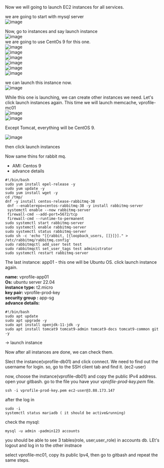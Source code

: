 Now we will going to launch EC2 instances for all services.  

we are going to start with mysql server  
![image](https://github.com/bengisugelin/DevOps/assets/113550043/962a87c3-3dbc-4364-b9da-20f9a3f51bc6)  

Now, go to instances and say launch instance  
![image](https://github.com/bengisugelin/DevOps/assets/113550043/c67074fc-620a-4c66-b95e-f8b665ac7fb4)  
we are going to use CentOs 9 for this one.  
![image](https://github.com/bengisugelin/DevOps/assets/113550043/9f7e4290-4451-444f-b282-e08999b9f93d)  
![image](https://github.com/bengisugelin/DevOps/assets/113550043/ddfc8822-ca30-4f89-89b9-6b24ce9f871e)  
![image](https://github.com/bengisugelin/DevOps/assets/113550043/09bc950e-0cd6-42bf-8bfd-542461e2445e)  
![image](https://github.com/bengisugelin/DevOps/assets/113550043/752d88ef-1999-42a7-a3e4-3941f07f90f8)  
![image](https://github.com/bengisugelin/DevOps/assets/113550043/1dc2d056-f807-4672-8def-d0931b1e6f30)  
![image](https://github.com/bengisugelin/DevOps/assets/113550043/5efbe52d-01bf-4f44-b2f5-ea3ad9444d82)  

we can launch this instance now.  
![image](https://github.com/bengisugelin/DevOps/assets/113550043/4c6c26cd-d332-4f83-a9da-4228b40d6213)  

While this one is launching, we can create other instances we need. Let's click launch instances again. This time we will launch memcache, vprofile-mc01  
![image](https://github.com/bengisugelin/DevOps/assets/113550043/07e9fd21-3080-4a38-88f9-0eb4142aa829)  
![image](https://github.com/bengisugelin/DevOps/assets/113550043/7252290e-72af-40cf-a081-6a03c617719c)  


Except Tomcat, everything will be CentOS 9.  

![image](https://github.com/bengisugelin/DevOps/assets/113550043/bf4a730f-462d-4f50-bdfb-8df13d1a5582)  

then click launch instances  

Now same thins for rabbit mq. 
- AMI: Centos 9
- advance details  
```
#!/bin/bash
sudo yum install epel-release -y
sudo yum update -y
sudo yum install wget -y
cd /tmp/
dnf -y install centos-release-rabbitmq-38
 dnf --enablerepo=centos-rabbitmq-38 -y install rabbitmq-server
 systemctl enable --now rabbitmq-server
 firewall-cmd --add-port=5672/tcp
 firewall-cmd --runtime-to-permanent
sudo systemctl start rabbitmq-server
sudo systemctl enable rabbitmq-server
sudo systemctl status rabbitmq-server
sudo sh -c 'echo "[{rabbit, [{loopback_users, []}]}]." > /etc/rabbitmq/rabbitmq.config'
sudo rabbitmqctl add_user test test
sudo rabbitmqctl set_user_tags test administrator
sudo systemctl restart rabbitmq-server
 ```

The last instance: app01 - this one will be Ubuntu OS. click launch instance again.

**name:** vprofile-app01  
**Os:** ubuntu server 22.04  
**instance type:** t2.micro  
**key pair:** vprofile-prod-key  
**security group :** app-sg  
**advance details:**
```
#!/bin/bash
sudo apt update
sudo apt upgrade -y
sudo apt install openjdk-11-jdk -y
sudo apt install tomcat9 tomcat9-admin tomcat9-docs tomcat9-common git -y
```
-> launch instance
 


Now  after all instances are done, we can check them.

Slect the instance(vprofile-db01) and click connect. We need to find out the username for login. so, go to the SSH client tab and find it. (ec2-user)

now, choose the instance(vprofile-db01) and copy the public IPv4 address. open your gitbash. go to the file you have your _vprofile-prod-key.pem_ file.
```
ssh -i vprofile-prod-key.pem ec2-user@3.88.173.147
```
after the log in
```
sudo -i
systemctl status mariadb ( it should be active&running)
```

check the mysql:

```
mysql -u admin -padmin123 accounts
```
you should be able to see 3 tables(role, user,user_role) in accounts db.
LEt's logout and log in to the other instnace

select vprofile-mc01, copy its public Ipv4, then go to gitbash and repeat the same steps.
